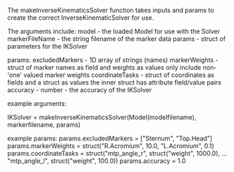 The makeInverseKinematicsSolver function takes inputs and params to create the
correct InverseKinematicSolver for use.

The arguments include:
model - the loaded Model for use with the Solver
markerFileName - the string filename of the marker data
params - struct of parameters for the IKSolver

params:
	excludedMarkers - 1D array of strings (names)
	markerWeights - struct of marker names as field and weights as values
					only include non-'one' valued marker weights
	coordinateTasks - struct of coordinates as fields and a struct as values
					  the inner struct has attribute field/value pairs
	accuracy - number - the accuracy of the IKSolver 
	
example arguments:

IKSolver = makeInverseKinematicsSolver(Model(modelfilename), markerfilename, params)
	
example params:
	params.excludedMarkers = ["Sternum", "Top.Head"]
	params.markerWeights = struct("R.Acromium", 10.0, "L.Acromium", 0.1)
	params.coordinateTasks = struct("mtp_angle_r", struct("weight", 1000.0), ...
									"mtp_angle_l", struct("weight", 100.0))
	params.accuracy = 1.0